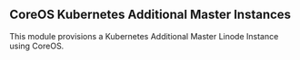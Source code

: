 ## CoreOS Kubernetes Additional Master Instances

This module provisions a Kubernetes Additional Master Linode Instance using CoreOS.